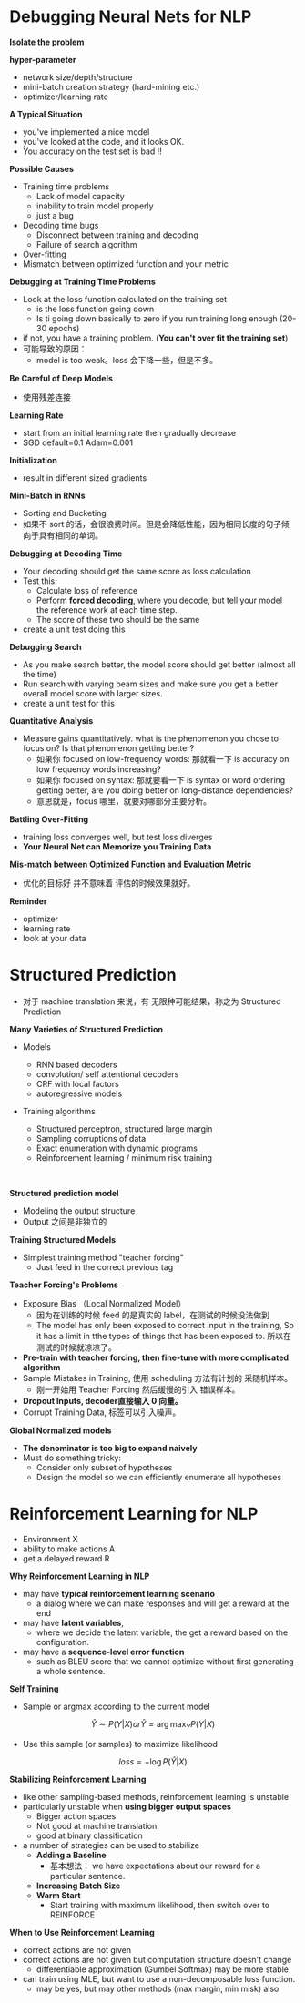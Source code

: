 # Debugging Neural Nets for NLP

**Isolate the problem**



**hyper-parameter**

* network size/depth/structure
* mini-batch creation strategy (hard-mining etc.)
* optimizer/learning rate



**A Typical Situation**

* you've implemented a nice model
* you've looked at the code, and it looks OK.
* You accuracy on the test set is bad !!

**Possible Causes**

* Training time problems
  * Lack of model  capacity
  * inability to train model properly
  * just a bug
* Decoding time bugs
  * Disconnect between training and decoding
  * Failure of search algorithm
* Over-fitting
* Mismatch between optimized function and your metric



**Debugging at Training Time Problems**

* Look at the loss function calculated on the training set
  * is the loss function going down
  * Is ti going down basically to zero if you run training long enough (20-30 epochs)
* if not, you have a training problem. (**You can't over fit the training set**)
* 可能导致的原因：
  * model is too weak。loss 会下降一些，但是不多。



**Be Careful of  Deep Models**

* 使用残差连接



**Learning Rate**

* start from an initial learning rate then gradually decrease
* SGD default=0.1 Adam=0.001



**Initialization**

* result in different sized gradients



**Mini-Batch in RNNs**

* Sorting and Bucketing
* 如果不 sort 的话，会很浪费时间。但是会降低性能，因为相同长度的句子倾向于具有相同的单词。



**Debugging at Decoding Time**

* Your decoding should get the same score as loss calculation
* Test this:
  * Calculate loss of reference
  * Perform **forced decoding**, where you decode, but tell your model the reference work at each time step.
  * The score of these two should be the same
* create a unit test doing this



**Debugging Search**

* As you make search better, the model score should get better (almost all the time)
* Run search with varying beam sizes and make sure you get a better overall model score with larger sizes.
* create a unit test for this



**Quantitative Analysis**

* Measure gains quantitatively. what is the phenomenon you chose to focus on? Is that phenomenon getting better?
  * 如果你 focused on low-frequency words: 那就看一下 is accuracy on low frequency words increasing?
  * 如果你 focused on syntax: 那就要看一下 is syntax or word ordering getting better, are you doing better on long-distance dependencies?
  * 意思就是，focus 哪里，就要对哪部分主要分析。



**Battling Over-Fitting**

* training loss converges well, but test loss diverges
* **Your Neural Net can Memorize you Training Data**



**Mis-match between Optimized Function and Evaluation Metric**

* 优化的目标好 并不意味着 评估的时候效果就好。



**Reminder**

* optimizer
* learning rate
* look at your data



# Structured Prediction 

* 对于 machine translation 来说，有 无限种可能结果，称之为 Structured Prediction



**Many Varieties of Structured Prediction**

* Models

  * RNN based decoders
  * convolution/ self attentional decoders
  * CRF with local factors
  * autoregressive models

* Training algorithms

  * Structured perceptron, structured large margin
  * Sampling corruptions of data
  * Exact enumeration with dynamic programs
  * Reinforcement learning / minimum risk training

  ​

**Structured prediction model**

* Modeling the output structure
* Output 之间是非独立的



**Training Structured Models**

* Simplest training method "teacher forcing"
  * Just feed in the correct previous tag



**Teacher Forcing's Problems**

* Exposure Bias （Local Normalized Model）
  * 因为在训练的时候 feed 的是真实的 label，在测试的时候没法做到
  * The model has only been exposed to correct input in the training, So it has a limit in tthe types of things that has been exposed to. 所以在测试的时候就凉凉了。
* **Pre-train with teacher forcing, then fine-tune with more complicated algorithm**
* Sample Mistakes in Training, 使用 scheduling 方法有计划的 采随机样本。
  * 刚一开始用 Teacher Forcing 然后缓慢的引入 错误样本。
* **Dropout Inputs,  decoder直接输入 0 向量。**
* Corrupt Training Data, 标签可以引入噪声。



**Global Normalized models**

* **The denominator is too big to expand naively**
* Must do something tricky:
  * Consider only subset of hypotheses
  * Design the model so we can efficiently enumerate all hypotheses



# Reinforcement Learning for NLP

* Environment X
* ability to make actions A
* get a delayed reward R



**Why Reinforcement Learning in NLP**

* may have **typical reinforcement learning scenario**
  * a dialog where we can make responses and will get a reward at the end
* may have **latent variables**, 
  * where we decide the latent variable, the get a reward based on the configuration.
* may have a **sequence-level error function** 
  * such as BLEU score that we cannot optimize without first generating a whole sentence.





**Self Training**

* Sample or argmax according to the current model

$$
\hat Y \sim P(Y|X) or\hat Y=\arg\max_Y P(Y|X)
$$

* Use this sample (or samples) to maximize likelihood

$$
loss = -\log P(\hat Y|X)
$$

**Stabilizing Reinforcement Learning**

* like other sampling-based methods, reinforcement learning is unstable
* particularly unstable when **using bigger output spaces**
  * Bigger action spaces
  * Not good at machine translation
  * good at binary classification
* a number of strategies can be used to stabilize
  * **Adding a Baseline**
    * 基本想法： we have expectations about our reward for a particular sentence.
  * **Increasing Batch Size**
  * **Warm Start**
    * Start training with maximum likelihood, then switch over to REINFORCE



**When to Use Reinforcement Learning**

* correct actions are not given
* correct actions are not given but computation structure doesn't change
  * differentiable approximation (Gumbel Softmax) may be more stable
* can train using MLE, but want to use a non-decomposable loss function.
  * may be yes, but may other methods (max margin, min misk) also



